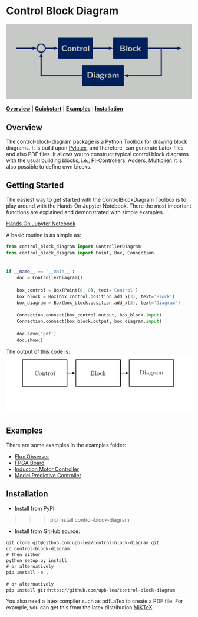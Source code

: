 # Control Block Diagram
![](docs/Control_Block_Diagram.png)

[**Overview**](#overview)
| [**Quickstart**](#getting-started)
| [**Examples**](#examples)
| [**Installation**](#installation)

## Overview
The control-block-diagram package is a Python Toolbox for drawing block diagrams. It is build
upon [Pylatex](https://jeltef.github.io/PyLaTeX/current/), and therefore, can generate Latex
files and also PDF files. It allows you to construct typical control block diagrams with the
usual building blocks, i.e., PI-Controllers, Adders, Multiplier. It is also possible to
define own blocks. 

## Getting Started

The easiest way to get started with the ControlBlockDiagram Toolbox is to play around with the Hands On Jupyter Notebook. There the most important functions are explained and demonstrated with simple examples.

[Hands On Jupyter Notebook](https://github.com/upb-lea/control-block-diagram/blob/main/examples/Control_Block_Diagram_Hands_On.ipynb)

A basic routine is as simple as:
```py
from control_block_diagram import ControllerDiagram
from control_block_diagram import Point, Box, Connection


if __name__ == '__main__':
    doc = ControllerDiagram()
    
    box_control = Box(Point(0, 0), text='Control')
    box_block = Box(box_control.position.add_x(3), text='Block')
    box_diagram = Box(box_block.position.add_x(3), text='Diagram')

    Connection.connect(box_control.output, box_block.input)
    Connection.connect(box_block.output, box_diagram.input)
    
    doc.save('pdf')
    doc.show()
```

The output of this code is:
![](docs/Control_Block.png)

## Examples
There are some examples in the examples folder:

* [Flux Observer](https://github.com/upb-lea/control-block-diagram/blob/main/examples/flux_observer.py)
* [FPGA Board](https://github.com/upb-lea/control-block-diagram/blob/main/examples/fpga_example.py)
* [Induction Motor Controller](https://github.com/upb-lea/control-block-diagram/blob/main/examples/induction_motor_controller.py)
* [Model Predictive Controller](https://github.com/upb-lea/control-block-diagram/blob/main/examples/model_predictive_controller.py)

## Installation

- Install from PyPI:
>>> pip install control-block-diagram

- Install from GitHub source:

```
git clone git@github.com:upb-lea/control-block-diagram.git 
cd control-block-diagram
# Then either
python setup.py install
# or alternatively
pip install -e .

# or alternatively
pip install git+https://github.com/upb-lea/control-block-diagram
```

You also need a latex compiler such as pdfLaTex to create a PDF file.  For example, you can get this from the latex distribution [MiKTeX](https://miktex.org/).


